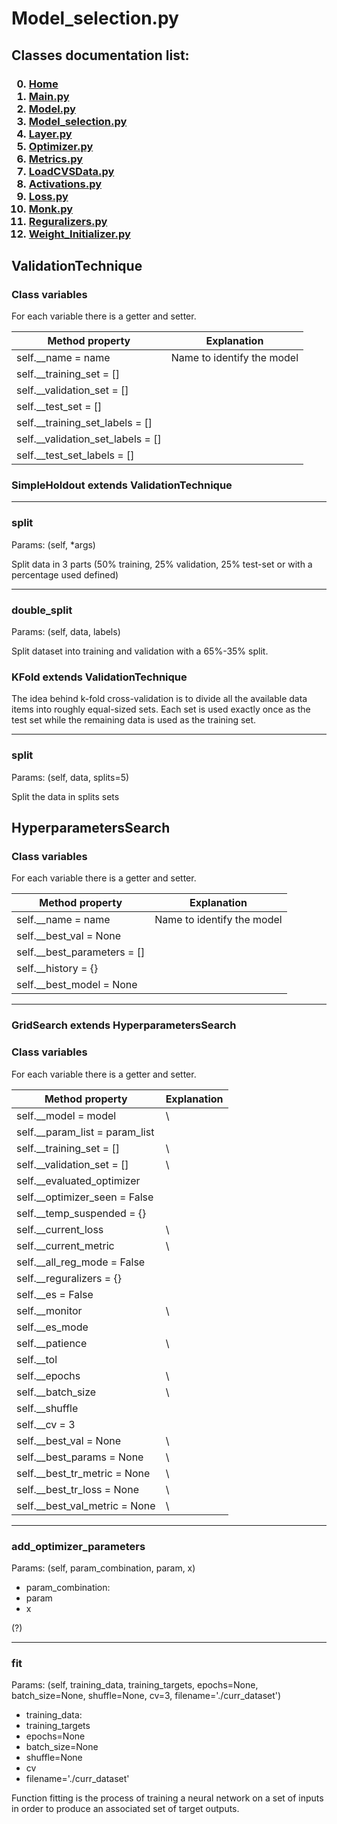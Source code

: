 # Model_selection.py

<p>
<h2>
Classes documentation list:
</h2>
<h3>

0. <a href="https://giacomo-antonioli.github.io/Machine_Learning_Project/"> Home </a>
1. [Main.py](./docs/mainDoc.md) 
2. [Model.py](./docs/ModelDoc.md)
3. [Model_selection.py](./docs/model_selectionDoc.md)
4. [Layer.py](./docs/layerDoc.md)
5. [Optimizer.py](./docs/OptimizersDoc.md)
6. [Metrics.py](./docs/metricsDoc.md)
7. [LoadCVSData.py](./docs/loadCSVDataDoc.md)
8. [Activations.py](./docs/activations.md)
9. [Loss.py](./docs/loss.md)
10. [Monk.py](./docs/monk.md)
11. [Reguralizers.py](./docs/reguralizers.md)
12. [Weight_Initializer.py](./docs/weightInizializer.md)

</h3>

</p>

## ValidationTechnique

<h3> Class variables</h3>
<p>
For each variable there is a getter and setter.

| Method property                       | Explanation                                              |  
| ------------------------------------- | ----------------------------   |
| self.__name = name                    | Name to identify the model     |
| self.__training_set = []              |                                |     
| self.__validation_set = []            |                                |
| self.__test_set = []                  |                                |
| self.__training_set_labels = []       |                                |
| self.__validation_set_labels = []     |                                |
| self.__test_set_labels = []           |                                |

</p>

### SimpleHoldout extends ValidationTechnique

<hr>
<h3>split</h3>
<p>
Params: (self, *args)

Split data in 3 parts (50% training, 25% validation, 25% test-set or with a percentage used defined)
</p>

<hr>
<h3>double_split</h3>
<p>
Params: (self, data, labels)

Split dataset into training and validation with a 65%-35% split.
</p>

### KFold extends ValidationTechnique

The idea behind k-fold cross-validation is to divide all the available data items into roughly equal-sized sets. Each
set is used exactly once as the test set while the remaining data is used as the training set.

<hr>
<h3>split</h3>
<p>
Params: (self, data, splits=5)

Split the data in splits sets
</p>

## HyperparametersSearch

<h3>Class variables</h3>
<p>
For each variable there is a getter and setter.

| Method property                       | Explanation                                              |  
| ------------------------------------- | ----------------------------   |
| self.__name = name                    | Name to identify the model     |
| self.__best_val = None                |                                |     
| self.__best_parameters = []           |                                |
| self.__history = {}                   |                                |
| self.__best_model = None              |                                |

</p>
<hr>

### GridSearch extends HyperparametersSearch

<h3>Class variables</h3>
<p>
For each variable there is a getter and setter.

| Method property                       | Explanation                    |  
| ------------------------------------- | ----------------------------   |
| self.__model = model                  | \\                             |
| self.__param_list = param_list        |                                |     
| self.__training_set = []              | \\                             |
| self.__validation_set = []            | \\                             |
| self.__evaluated_optimizer            |                                |
| self.__optimizer_seen = False         |                                |
| self.__temp_suspended = {}            |                                |
| self.__current_loss                   | \\                             |
| self.__current_metric                 | \\                             |
| self.__all_reg_mode = False           |                                |
| self.__reguralizers = {}              |                                |
| self.__es = False                     |                                |
| self.__monitor                        | \\                             |
| self.__es_mode                        |                                |
| self.__patience                       | \\                             |
| self.__tol                            |                                |
| self.__epochs                         | \\                             |
| self.__batch_size                     | \\                             |
| self.__shuffle                        |                                |
| self.__cv = 3                         |                                |
| self.__best_val = None                |  \\                            |
| self.__best_params = None             |  \\                            |
| self.__best_tr_metric = None          |  \\                            |
| self.__best_tr_loss = None            |  \\                            |
| self.__best_val_metric = None         |  \\                            |

</p>

<hr>
<h3>add_optimizer_parameters</h3>
<p>
Params: (self, param_combination, param, x)

- param_combination:
- param
- x

(?)
</p>

<hr>
<h3>fit</h3>
<p>
Params: (self, training_data, training_targets, epochs=None, batch_size=None, shuffle=None, cv=3,
            filename='./curr_dataset')

- training_data:
- training_targets
- epochs=None
- batch_size=None
- shuffle=None
- cv
- filename='./curr_dataset'

Function fitting is the process of training a neural network on a set of inputs in order to produce an associated set of
target outputs.
</p>